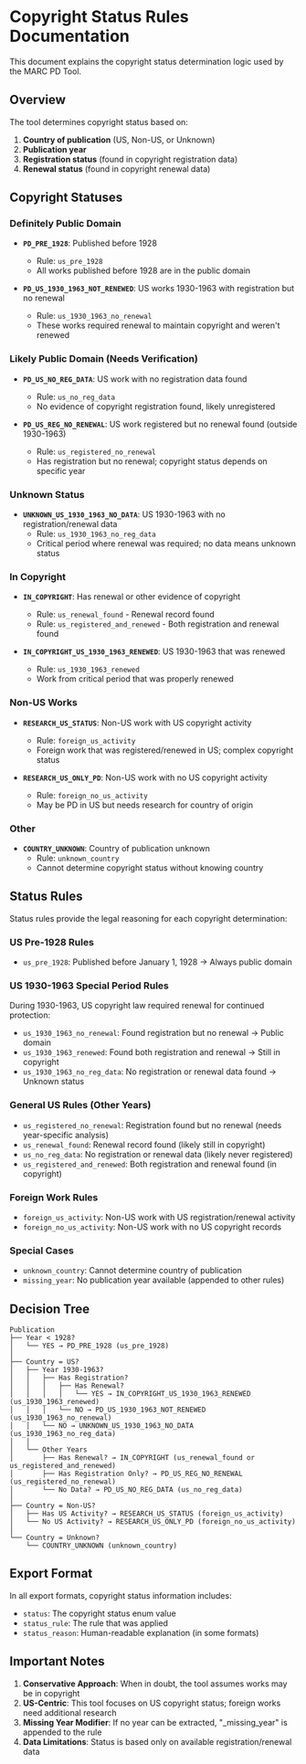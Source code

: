 # Copyright Status Rules Documentation

This document explains the copyright status determination logic used by the MARC PD Tool.

## Overview

The tool determines copyright status based on:

1. **Country of publication** (US, Non-US, or Unknown)
1. **Publication year**
1. **Registration status** (found in copyright registration data)
1. **Renewal status** (found in copyright renewal data)

## Copyright Statuses

### Definitely Public Domain

- **`PD_PRE_1928`**: Published before 1928

  - Rule: `us_pre_1928`
  - All works published before 1928 are in the public domain

- **`PD_US_1930_1963_NOT_RENEWED`**: US works 1930-1963 with registration but no renewal

  - Rule: `us_1930_1963_no_renewal`
  - These works required renewal to maintain copyright and weren't renewed

### Likely Public Domain (Needs Verification)

- **`PD_US_NO_REG_DATA`**: US work with no registration data found

  - Rule: `us_no_reg_data`
  - No evidence of copyright registration found, likely unregistered

- **`PD_US_REG_NO_RENEWAL`**: US work registered but no renewal found (outside 1930-1963)

  - Rule: `us_registered_no_renewal`
  - Has registration but no renewal; copyright status depends on specific year

### Unknown Status

- **`UNKNOWN_US_1930_1963_NO_DATA`**: US 1930-1963 with no registration/renewal data
  - Rule: `us_1930_1963_no_reg_data`
  - Critical period where renewal was required; no data means unknown status

### In Copyright

- **`IN_COPYRIGHT`**: Has renewal or other evidence of copyright

  - Rule: `us_renewal_found` - Renewal record found
  - Rule: `us_registered_and_renewed` - Both registration and renewal found

- **`IN_COPYRIGHT_US_1930_1963_RENEWED`**: US 1930-1963 that was renewed

  - Rule: `us_1930_1963_renewed`
  - Work from critical period that was properly renewed

### Non-US Works

- **`RESEARCH_US_STATUS`**: Non-US work with US copyright activity

  - Rule: `foreign_us_activity`
  - Foreign work that was registered/renewed in US; complex copyright status

- **`RESEARCH_US_ONLY_PD`**: Non-US work with no US copyright activity

  - Rule: `foreign_no_us_activity`
  - May be PD in US but needs research for country of origin

### Other

- **`COUNTRY_UNKNOWN`**: Country of publication unknown
  - Rule: `unknown_country`
  - Cannot determine copyright status without knowing country

## Status Rules

Status rules provide the legal reasoning for each copyright determination:

### US Pre-1928 Rules

- `us_pre_1928`: Published before January 1, 1928 → Always public domain

### US 1930-1963 Special Period Rules

During 1930-1963, US copyright law required renewal for continued protection:

- `us_1930_1963_no_renewal`: Found registration but no renewal → Public domain
- `us_1930_1963_renewed`: Found both registration and renewal → Still in copyright
- `us_1930_1963_no_reg_data`: No registration or renewal data found → Unknown status

### General US Rules (Other Years)

- `us_registered_no_renewal`: Registration found but no renewal (needs year-specific analysis)
- `us_renewal_found`: Renewal record found (likely still in copyright)
- `us_no_reg_data`: No registration or renewal data (likely never registered)
- `us_registered_and_renewed`: Both registration and renewal found (in copyright)

### Foreign Work Rules

- `foreign_us_activity`: Non-US work with US registration/renewal activity
- `foreign_no_us_activity`: Non-US work with no US copyright records

### Special Cases

- `unknown_country`: Cannot determine country of publication
- `missing_year`: No publication year available (appended to other rules)

## Decision Tree

```
Publication
├── Year < 1928?
│   └── YES → PD_PRE_1928 (us_pre_1928)
│
├── Country = US?
│   ├── Year 1930-1963?
│   │   ├── Has Registration?
│   │   │   ├── Has Renewal?
│   │   │   │   └── YES → IN_COPYRIGHT_US_1930_1963_RENEWED (us_1930_1963_renewed)
│   │   │   └── NO → PD_US_1930_1963_NOT_RENEWED (us_1930_1963_no_renewal)
│   │   └── NO → UNKNOWN_US_1930_1963_NO_DATA (us_1930_1963_no_reg_data)
│   │
│   └── Other Years
│       ├── Has Renewal? → IN_COPYRIGHT (us_renewal_found or us_registered_and_renewed)
│       ├── Has Registration Only? → PD_US_REG_NO_RENEWAL (us_registered_no_renewal)
│       └── No Data? → PD_US_NO_REG_DATA (us_no_reg_data)
│
├── Country = Non-US?
│   ├── Has US Activity? → RESEARCH_US_STATUS (foreign_us_activity)
│   └── No US Activity? → RESEARCH_US_ONLY_PD (foreign_no_us_activity)
│
└── Country = Unknown?
    └── COUNTRY_UNKNOWN (unknown_country)
```

## Export Format

In all export formats, copyright status information includes:

- `status`: The copyright status enum value
- `status_rule`: The rule that was applied
- `status_reason`: Human-readable explanation (in some formats)

## Important Notes

1. **Conservative Approach**: When in doubt, the tool assumes works may be in copyright
1. **US-Centric**: This tool focuses on US copyright status; foreign works need additional research
1. **Missing Year Modifier**: If no year can be extracted, "\_missing_year" is appended to the rule
1. **Data Limitations**: Status is based only on available registration/renewal data
